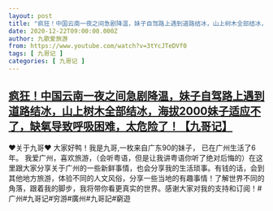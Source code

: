 ```yaml
---
layout: post
title: "疯狂！中国云南一夜之间急剧降温，妹子自驾路上遇到道路结冰，山上树木全部结冰，海拔2000妹子适应不了，缺氧导致呼吸困难，太危险了！【九哥记】"
date: 2020-12-22T09:00:00.000Z
author: 九歌爱旅游
from: https://www.youtube.com/watch?v=3tYcJTeDVf0
tags: [ 九哥记 ]
categories: [ 九哥记 ]
---
```

<!--1608627600000-->
[疯狂！中国云南一夜之间急剧降温，妹子自驾路上遇到道路结冰，山上树木全部结冰，海拔2000妹子适应不了，缺氧导致呼吸困难，太危险了！【九哥记】](https://www.youtube.com/watch?v=3tYcJTeDVf0)
------

<div>
♥关于九哥♥ 大家好鸭！我是九哥,一枚来自广东90的妹子， 已在广州生活了6年。 我爱广州，喜欢旅游，（会听粤语，但是让我讲粤语你听了绝对后悔的）在这里跟大家分享关于广州的一些新鲜事情，也会分享我的生活琐事。有钱的话，会到其他地方旅游，体验不同的人文风俗，分享一些当地的有趣事情！了解世界不同的角落，跟着我的脚步，我将带你看更真实的世界。感谢大家对我的支持和订阅！#广州#九哥记#穷游#廣州#九哥記#窮遊
</div>
